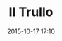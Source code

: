 ---
title: Il Trullo
layout: post
date: 2015-10-17 17:10
numero: 62
image: 62_trullo.png
thumb: 62_trullo.svg

wiki: https://it.wikipedia.org/wiki/Trullo
source: https://commons.wikimedia.org/wiki/File:Trulli_Alberobello08_apr06.jpg
source-name: Wikimedia Commons

museum-link: http://www.comunealberobello.gov.it/index.php?lang=it
museum-name: ad Alberobello

frame-osm: '<iframe width="100%" height="350" frameborder="0" scrolling="no" marginheight="0" marginwidth="0" src="http://www.openstreetmap.org/export/embed.html?bbox=17.189655303955078%2C40.74010382743943%2C17.28595733642578%2C40.82835864973048&amp;layer=mapnik&amp;marker=40.784180909342695%2C17.237892150878906" style="border: 1px solid black"></iframe><br/><small><a href="http://www.openstreetmap.org/?mlat=40.7842&amp;mlon=17.2379#map=13/40.7842/17.2378">Visualizza mappa ingrandita</a></small>'

autore: luca corsato
social-autore: https://twitter.com/lucacorsato
social-idea: https://twitter.com/lucacorsato
idea: luca corsato
tags:
- architettura
- Alberobello
- id. corsato
---